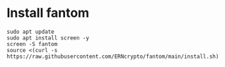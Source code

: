 #    Install fantom
    sudo apt update
    sudo apt install screen -y
    screen -S fantom
    source <(curl -s https://raw.githubusercontent.com/ERNcrypto/fantom/main/install.sh)
